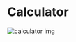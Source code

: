 # Calculator
![calculator img](https://user-images.githubusercontent.com/72141211/236480665-55703bbf-816a-49f6-9b95-4e816fb2fc04.png)
